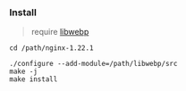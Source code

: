 #### 

### Install

> require [libwebp](https://github.com/webmproject/libwebp)

```shell
cd /path/nginx-1.22.1

./configure --add-module=/path/libwebp/src
make -j
make install
```
